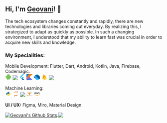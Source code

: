 ## Hi, I'm [Geovani](https://www.linkedin.com/in/geovanimendozah/)! :wave:

The tech ecosystem changes constantly and rapidly, there are new technologies and libraries coming out everyday. By realizing this, I strategized to adapt as quickly as possible. In such a changing environment, I understood that my ability to learn fast was crucial in order to acquire new skills and knowledge.

### My Specialities:
Mobile Development: Flutter, Dart, Android, Kotlin, Java, Firebase, Codemagic.</br>
<code><img height="20" src="https://raw.githubusercontent.com/github/explore/fbceb94436312b6dacde68d122a5b9c7d11f9524/topics/android/android.png"></code>
<code><img height="20" src="https://avatars0.githubusercontent.com/u/10639145?s=200&v=4"></code>
<code><img height="20" src="https://raw.githubusercontent.com/github/explore/80688e429a7d4ef2fca1e82350fe8e3517d3494d/topics/flutter/flutter.png"></code>
<code><img height="20" src="https://raw.githubusercontent.com/github/explore/fbceb94436312b6dacde68d122a5b9c7d11f9524/topics/kotlin/kotlin.png"></code>
<code><img height="20" src="https://raw.githubusercontent.com/github/explore/80688e429a7d4ef2fca1e82350fe8e3517d3494d/topics/dart/dart.png"></code>
<code><img height="20" src="https://raw.githubusercontent.com/github/explore/fbceb94436312b6dacde68d122a5b9c7d11f9524/topics/firebase/firebase.png"></code> 
<code><img height="20" src="https://avatars3.githubusercontent.com/ml/4665?s=140&v=4"></code>

Machine Learning:</br>
<code><img height="20" src="https://raw.githubusercontent.com/github/explore/80688e429a7d4ef2fca1e82350fe8e3517d3494d/topics/python/python.png"></code>
<code><img height="20" src="https://raw.githubusercontent.com/github/explore/80688e429a7d4ef2fca1e82350fe8e3517d3494d/topics/jupyter-notebook/jupyter-notebook.png"></code>
<code><img height="20" src="https://avatars0.githubusercontent.com/u/21003710?s=200&v=4"></code>
<code><img height="20" src="https://raw.githubusercontent.com/github/explore/80688e429a7d4ef2fca1e82350fe8e3517d3494d/topics/tensorflow/tensorflow.png"></code>
<code><img height="20" src="https://raw.githubusercontent.com/github/explore/fbceb94436312b6dacde68d122a5b9c7d11f9524/topics/aws/aws.png"></code> 

**UI / UX:** Figma, Miro, Material Design.

<a href="https://www.linkedin.com/in/geovanimendozah">
  <img align="center" src="https://github-readme-stats.vercel.app/api?username=gmendozah&count_private=true&show_icons=true&theme=tokyonight&hide" alt="Geovani's Github Stats" />
</a>
<a href="https://www.linkedin.com/in/geovanimendozah">
  <img align="center" src="https://github-readme-stats.vercel.app/api/top-langs/?username=gmendozah&layout=compact&theme=tokyonight&hide=ruby,typescript,html,php,css,jupyter+notebook" />
</a>